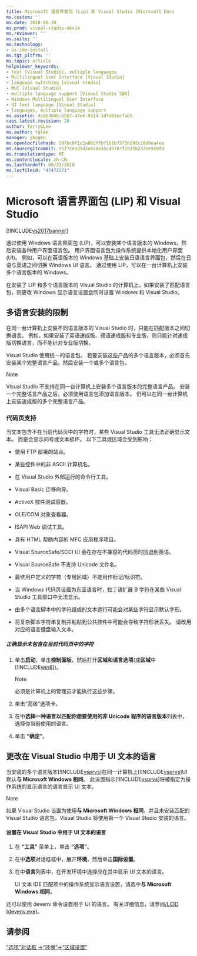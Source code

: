 ```yaml
---
title: Microsoft 语言界面包 (Lip) 和 Visual Studio |Microsoft Docs
ms.custom: ''
ms.date: 2018-06-30
ms.prod: visual-studio-dev14
ms.reviewer: ''
ms.suite: ''
ms.technology:
- vs-ide-install
ms.tgt_pltfrm: ''
ms.topic: article
helpviewer_keywords:
- text [Visual Studio], multiple languages
- Multilingual User Interface [Visual Studio]
- language switching [Visual Studio]
- MUI [Visual Studio]
- multiple language support [Visual Studio SDK]
- Windows Multilingual User Interface
- UI text language [Visual Studio]
- languages, multiple language support
ms.assetid: dc86304b-65b7-47e6-9314-1dfd02ecfa65
caps.latest.revision: 28
author: TerryGLee
ms.author: tglee
manager: ghogen
ms.openlocfilehash: 297bc0f1c2a052ffb71b1b7573b292c20d0ea4ea
ms.sourcegitcommit: 55f7ce2d5d2e458e35c45787f1935b237ee5c9f8
ms.translationtype: MT
ms.contentlocale: zh-CN
ms.lasthandoff: 08/22/2018
ms.locfileid: "47472271"
---
```

# <a name="microsoft-language-interface-packs-lips-and-visual-studio"></a>Microsoft 语言界面包 (LIP) 和 Visual Studio
[!INCLUDE[vs2017banner](../includes/vs2017banner.md)]

通过使用 Windows 语言界面包 (LIP)，可以安装某个语言版本的 Windows，然后安装各种用户界面语言包。 用户界面语言包为操作系统提供本地化用户界面 (UI)。 例如，可以在英语版本的 Windows 基础上安装日语语言界面包，然后在日语与英语之间切换 Windows UI 语言。 通过使用 LIP，可以在一台计算机上安装多个语言版本的 Windows。  
  
 在安装了 LIP 和多个语言版本的 Visual Studio 的计算机上，如果安装了匹配语言包，则更改 Windows 显示语言设置会同时设置 Windows 和 Visual Studio。  
  
## <a name="limitations-of-multi-language-installations"></a>多语言安装的限制  
 在同一台计算机上安装不同语言版本的 Visual Studio 时，只能在匹配版本之间切换语言。 例如，如果安装了英语速成版、德语速成版和专业版，则只能针对速成版切换语言，而不能针对专业版切换。  
  
 Visual Studio 使用统一的语言包。 若要安装这些产品的多个语言版本，必须首先安装某个完整语言产品，然后安装一个或多个语言包。  
  
> [!NOTE]
>  Visual Studio 不支持在同一台计算机上安装多个语言版本的完整语言产品。 安装一个完整语言产品之后，必须使用语言包添加语言版本。 仍可以在同一台计算机上安装速成版的多个完整语言产品。  
  
### <a name="support-for-code-pages"></a>代码页支持  
 当文本包含不在当前代码页中的字符时，某些 Visual Studio 工具无法正确显示文本。 而是会显示问号或文本损坏。 以下工具或区域会受到影响：  
  
-   使用 FTP 部署的站点。  
  
-   某些控件中的非 ASCII 计算机名。  
  
-   在 Visual Studio 外部运行的命令行工具。  
  
-   Visual Basic 迁移向导。  
  
-   ActiveX 控件测试容器。  
  
-   OLE/COM 对象查看器。  
  
-   ISAPI Web 调试工具。  
  
-   具有 HTML 帮助内容的 MFC 应用程序项目。  
  
-   Visual SourceSafe/SCCI UI 会在存在不兼容的代码页时回退到英语。  
  
-   Visual SourceSafe 不支持 Unicode 文件名。  
  
-   最终用户定义的字符（专用区域）不能用作标记/标识符。  
  
-   当 Windows 代码页设置为东亚语言时，拉丁语扩展 B 字符在某些 Visual Studio 工具窗口中无法显示。  
  
-   由多个语言脚本中的字符组成的文本运行可能会对某些字符显示默认字形。  
  
-   将复杂脚本字符串复制并粘贴到公共控件中可能会导致字符形状丢失。 请改用对应的语言键盘输入文本。  
  
##### <a name="to-correctly-display-characters-that-are-not-included-in-the-current-code-page"></a>正确显示未包含在当前代码页中的字符  
  
1.  单击**启动**，单击**控制面板**，然后打开**区域和语言选项**(或**区域**中[!INCLUDE[win8](../includes/win8-md.md)])。  
  
    > [!NOTE]
    >  必须是计算机上的管理员才能执行这些步骤。  
  
2.  单击“高级”选项卡。  
  
3.  在中**选择一种语言以匹配你想要使用的非 Unicode 程序的语言版本**列表中，选择你当前使用的语言。  
  
4.  单击 **“确定”**。  
  
## <a name="changing-the-language-used-for-the-ui-text-in-visual-studio"></a>更改在 Visual Studio 中用于 UI 文本的语言  
 当安装的多个语言版本[!INCLUDE[vsprvs](../includes/vsprvs-md.md)]在同一计算机上[!INCLUDE[vsprvs](../includes/vsprvs-md.md)]UI 默认**与 Microsoft Windows 相同**。 此设置指示[!INCLUDE[vsprvs](../includes/vsprvs-md.md)]将被指定为操作系统的显示语言的语言显示 UI 文本。  
  
> [!NOTE]
>  如果 Visual Studio 设置为使用**与 Microsoft Windows 相同**，并且未安装匹配的 Visual Studio 语言包，Visual Studio 将使用第一个 Visual Studio 安装的语言。  
  
#### <a name="to-set-the-language-that-is-used-for-the-ui-text-in-visual-studio"></a>设置在 Visual Studio 中用于 UI 文本的语言  
  
1.  在 **“工具”** 菜单上，单击 **“选项”**。  
  
2.  在中**选项**对话框框中，展开**环境**，然后单击**国际设置**。  
  
3.  在中**语言**列表中，在开发环境中选择应在其中显示 UI 文本的语言。  
  
     UI 文本 IDE 匹配项中的操作系统显示语言设置，请选中**与 Microsoft Windows 相同**。  
  
 还可以使用 devenv 命令设置用于 UI 的语言。 有关详细信息，请参阅[/LCID (devenv.exe)](../ide/reference/lcid-devenv-exe.md)。  
  
## <a name="see-also"></a>请参阅  
 [“选项”对话框 ->“环境”->“区域设置”](../ide/reference/international-settings-environment-options-dialog-box.md)
